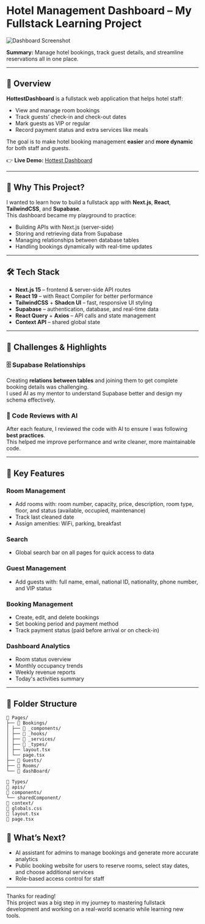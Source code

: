 # Hotel Management Dashboard – My Fullstack Learning Project

![Dashboard Screenshot](https://github.com/user-attachments/assets/627da6bf-2bf3-438f-885a-e0f3b4292f0c)

**Summary:** Manage hotel bookings, track guest details, and streamline reservations all in one place.

---

## 🎯 Overview

**HottestDashboard** is a fullstack web application that helps hotel staff:

- View and manage room bookings
- Track guests’ check-in and check-out dates
- Mark guests as VIP or regular
- Record payment status and extra services like meals

The goal is to make hotel booking management **easier** and **more dynamic** for both staff and guests.

👉 **Live Demo:** [Hottest Dashboard](https://hottest-dashboard.vercel.app/dashBoard)

---

## 🧪 Why This Project?

I wanted to learn how to build a fullstack app with **Next.js**, **React**, **TailwindCSS**, and **Supabase**.  
This dashboard became my playground to practice:

- Building APIs with Next.js (server-side)
- Storing and retrieving data from Supabase
- Managing relationships between database tables
- Handling bookings dynamically with real-time updates

---

## 🛠 Tech Stack

- **Next.js 15** – frontend & server-side API routes
- **React 19** – with React Compiler for better performance
- **TailwindCSS** + **Shadcn UI** – fast, responsive UI styling
- **Supabase** – authentication, database, and real-time data
- **React Query** + **Axios** – API calls and state management
- **Context API** – shared global state

---

## 🧩 Challenges & Highlights

### 🗄️ Supabase Relationships

Creating **relations between tables** and joining them to get complete booking details was challenging.  
I used AI as my mentor to understand Supabase better and design my schema effectively.

### 📝 Code Reviews with AI

After each feature, I reviewed the code with AI to ensure I was following **best practices**.  
This helped me improve performance and write cleaner, more maintainable code.

---

## 🚀 Key Features

### Room Management
- Add rooms with: room number, capacity, price, description, room type, floor, and status (available, occupied, maintenance)
- Track last cleaned date
- Assign amenities: WiFi, parking, breakfast

### Search
- Global search bar on all pages for quick access to data

### Guest Management
- Add guests with: full name, email, national ID, nationality, phone number, and VIP status

### Booking Management
- Create, edit, and delete bookings
- Set booking period and payment method
- Track payment status (paid before arrival or on check-in)

### Dashboard Analytics
- Room status overview
- Monthly occupancy trends
- Weekly revenue reports
- Today's activities summary
 
---
## 📂 Folder Structure
```
📁 Pages/
├── 📁 Bookings/
│ ├── 📁 _components/
│ ├── 📁 _hooks/
│ ├── 📁 _services/
│ ├── 📁 _types/
│ ├── layout.tsx
│ └── page.tsx
├── 📁 Guests/
├── 📁 Rooms/
└── 📁 dashBoard/

📁 Types/
📁 apis/
📁 components/
└── sharedComponent/
📁 context/
🎨 globals.css
📄 layout.tsx
📄 page.tsx
```
## 🔮 What’s Next?

- AI assistant for admins to manage bookings and generate more accurate analytics  
- Public booking website for users to reserve rooms, select stay dates, and choose additional services  
- Role-based access control for staff  

---

Thanks for reading!  
This project was a big step in my journey to mastering fullstack development and working on a real-world scenario while learning new tools.
